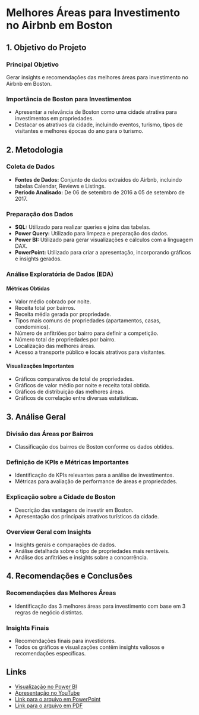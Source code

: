 # Melhores Áreas para Investimento no Airbnb em Boston

## 1. Objetivo do Projeto

### Principal Objetivo
Gerar insights e recomendações das melhores áreas para investimento no Airbnb em Boston.

### Importância de Boston para Investimentos
- Apresentar a relevância de Boston como uma cidade atrativa para investimentos em propriedades.
- Destacar os atrativos da cidade, incluindo eventos, turismo, tipos de visitantes e melhores épocas do ano para o turismo.

## 2. Metodologia

### Coleta de Dados
- **Fontes de Dados:** Conjunto de dados extraídos do Airbnb, incluindo tabelas Calendar, Reviews e Listings.
- **Período Analisado:** De 06 de setembro de 2016 a 05 de setembro de 2017.

### Preparação dos Dados
- **SQL:** Utilizado para realizar queries e joins das tabelas.
- **Power Query:** Utilizado para limpeza e preparação dos dados.
- **Power BI:** Utilizado para gerar visualizações e cálculos com a linguagem DAX.
- **PowerPoint:** Utilizado para criar a apresentação, incorporando gráficos e insights gerados.

### Análise Exploratória de Dados (EDA)

#### Métricas Obtidas
- Valor médio cobrado por noite.
- Receita total por bairros.
- Receita média gerada por propriedade.
- Tipos mais comuns de propriedades (apartamentos, casas, condomínios).
- Número de anfitriões por bairro para definir a competição.
- Número total de propriedades por bairro.
- Localização das melhores áreas.
- Acesso a transporte público e locais atrativos para visitantes.

#### Visualizações Importantes
- Gráficos comparativos de total de propriedades.
- Gráficos de valor médio por noite e receita total obtida.
- Gráficos de distribuição das melhores áreas.
- Gráficos de correlação entre diversas estatísticas.

## 3. Análise Geral

### Divisão das Áreas por Bairros
- Classificação dos bairros de Boston conforme os dados obtidos.

### Definição de KPIs e Métricas Importantes
- Identificação de KPIs relevantes para a análise de investimentos.
- Métricas para avaliação de performance de áreas e propriedades.

### Explicação sobre a Cidade de Boston
- Descrição das vantagens de investir em Boston.
- Apresentação dos principais atrativos turísticos da cidade.

### Overview Geral com Insights
- Insights gerais e comparações de dados.
- Análise detalhada sobre o tipo de propriedades mais rentáveis.
- Análise dos anfitriões e insights sobre a concorrência.

## 4. Recomendações e Conclusões

### Recomendações das Melhores Áreas
- Identificação das 3 melhores áreas para investimento com base em 3 regras de negócio distintas.

### Insights Finais
- Recomendações finais para investidores.
- Todos os gráficos e visualizações contêm insights valiosos e recomendações específicas.

## Links
- [Visualização no Power BI](https://app.powerbi.com/view?r=eyJrIjoiYTkyNWY4NjktZDg1Ny00YjQ1LWE4OGEtMGQ0MmQ2OGNmNWQ1IiwidCI6Ijg0MmQ2OTI3LWYzOWMtNDU0Ni04ODg3LWMxNTYxYWMyOTA1NiJ9)
- [Apresentação no YouTube](https://youtu.be/37k_ATw1UHs)
- [Link para o arquivo em PowerPoint](./ProjetoFinalBoston.pptx)
- [Link para o arquivo em PDF](./ProjetoFinalBoston.pdf)

